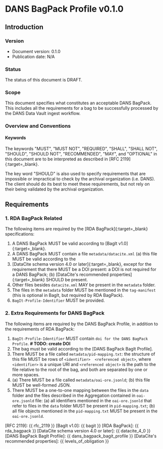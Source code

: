 DANS BagPack Profile v0.1.0
===========================

Introduction
------------

### Version

* Document version: 0.1.0
* Publication date: N/A

### Status

The status of this document is DRAFT.

### Scope

This document specifies what constitutes an acceptable DANS BagPack. This includes all the requirements for a bag to be successfully processed by the DANS Data
Vault ingest workflow.

### Overview and Conventions

#### Keywords

The keywords "MUST", "MUST NOT", "REQUIRED", "SHALL", "SHALL NOT", "SHOULD", "SHOULD NOT", "RECOMMENDED",  "MAY", and "OPTIONAL" in this document are to be
interpreted as described in [RFC 2119]{:target=_blank}.

The key word "SHOULD" is also used to specify requirements that are impossible or impractical to check by the archival organization (i.e. DANS). The client
should do its best to meet these requirements, but not rely on their being validated by the archival organization.

Requirements
------------

### 1. RDA BagPack Related

The following items are required by the [RDA BagPack]{:target=_blank} specifications:

1. A DANS BagPack MUST be valid according to [BagIt v1.0]{:target=_blank}.
2. A DANS BagPack MUST contain a file `metadata/datacite.xml` (a) this file MUST be valid according to the
3. [DataCite schema version 4.0 or later]{:target=_blank}, except for the requirement that there MUST be a DOI present: a DOI is not required for a DANS
   BagPack; (b) [DataCite's recommended properties]{:target=_blank} SHOULD be present.
3. Other files besides `datacite.xml` MAY be present in the `metadata` folder.
4. The files in the `metadata` folder MUST be mentioned in the `tag-manifest` (this is optional in BagIt, but required by RDA BagPack).
5. `BagIt-Profile-Identifier` MUST be provided.

### 2. Extra Requirements for DANS BagPack

The following items are required by the DANS BagPack Profile, in addition to the requirements of RDA BagPack:

1. `BagIt-Profile-Identifier` MUST contain `doi for the DANS BagPack Profile`. **# TODO: create DOI**
2. The bag must be valid according to the [DANS BagPack BagIt Profile].
3. There MUST be a file called `metadata/pid-mapping.txt`: the structure of this file MUST be rows of `<identifier>  <referenced object>`, where `<identifier>`
   is a unique URI and `<referenced object>` is the path to the file relative to the root of the bag, and both are separated by one or more spaces.
4. (a) There MUST be a file called `metadata/oai-ore.jsonld`; (b) this file MUST be well-formed JSON.
5. There MUST be a one-to-one mapping between the files in the `data` folder and the files described in the Aggregation contained in  `oai-ore.jsonld` file: (a)
   all identifiers mentioned in the `oai-ore.jsonld` that refer to files in the `data` folder MUST be present in `pid-mapping.txt`; (b) all file objects
   mentioned in the `pid-mapping.txt` MUST be present in the `oai-ore.jsonld`.

[RFC 2119]: {{ rfc_2119 }}
[BagIt v1.0]: {{ bagit }}
[RDA BagPack]: {{ rda_bagpack }}
[DataCite schema version 4.0 or later]: {{ datacite_4_0 }}
[DANS BagPack BagIt Profile]: {{ dans_bagpack_bagit_profile }}
[DataCite's recommended properties]: {{ levels_of_obligation }}